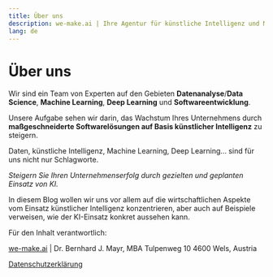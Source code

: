 ```yaml
---
title: Über uns
description: we-make.ai | Ihre Agentur für künstliche Intelligenz und Machine Learning.
lang: de
---
```


# Über uns

Wir sind ein Team von Experten auf den Gebieten __Datenanalyse__/__Data Science__, __Machine Learning__, __Deep Learning__ und __Softwareentwicklung__.

Unsere Aufgabe sehen wir darin, das Wachstum Ihres Unternehmens durch __maßgeschneiderte Softwarelösungen auf Basis künstlicher Intelligenz__ zu steigern.

Daten, künstliche Intelligenz, Machine Learning, Deep Learning... sind für uns nicht nur Schlagworte.

_Steigern Sie Ihren Unternehmenserfolg durch gezielten und geplanten Einsatz von KI._

In diesem Blog wollen wir uns vor allem auf die wirtschaftlichen Aspekte vom Einsatz künstlicher Intelligenz konzentrieren, aber auch auf Beispiele verweisen, wie der KI-Einsatz konkret aussehen kann.

Für den Inhalt verantwortlich:  

[we-make.ai](https://www.we-make.ai) | Dr. Bernhard J. Mayr, MBA
Tulpenweg 10
4600 Wels, Austria

[Datenschutzerklärung](./datenschutzerklaerung.md)

